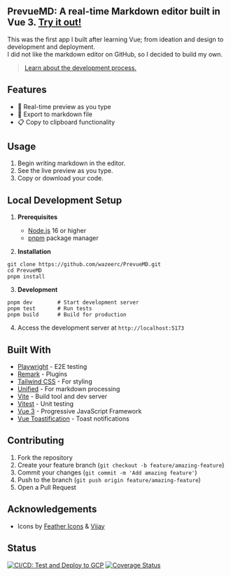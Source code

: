 ## PrevueMD: A real-time Markdown editor built in Vue 3. [Try it out!](https://bit.ly/prevuemd)

This was the first app I built after learning Vue; from ideation and design to development and deployment. <br>
I did not like the markdown editor on GitHub, so I decided to build my own.

> [Learn about the development process.](https://wazeerc.github.io/blog/learning-vue/)

## Features

- 🚀 Real-time preview as you type
- 💾 Export to markdown file
- 📋 Copy to clipboard functionality

## Usage

1. Begin writing markdown in the editor.
2. See the live preview as you type.
3. Copy or download your code.

## Local Development Setup

1. **Prerequisites**
   - [Node.js](https://nodejs.org/en/download) 16 or higher
   - [pnpm](https://pnpm.io/installation) package manager

2. **Installation**
```
git clone https://github.com/wazeerc/PrevueMD.git
cd PrevueMD
pnpm install
```

3. **Development**
```
pnpm dev        # Start development server
pnpm test       # Run tests
pnpm build      # Build for production
```

4. Access the development server at `http://localhost:5173`

## Built With

- [Playwright](https://playwright.dev/) - E2E testing
- [Remark](https://remark.js.org/) - Plugins
- [Tailwind CSS](https://tailwindcss.com/) - For styling
- [Unified](https://unifiedjs.com/) - For markdown processing
- [Vite](https://vitejs.dev/) - Build tool and dev server
- [Vitest](https://vitest.dev/) - Unit testing
- [Vue 3](https://vuejs.org/) - Progressive JavaScript Framework
- [Vue Toastification](https://github.com/Maronato/vue-toastification) - Toast notifications

## Contributing

1. Fork the repository
2. Create your feature branch (`git checkout -b feature/amazing-feature`)
3. Commit your changes (`git commit -m 'Add amazing feature'`)
4. Push to the branch (`git push origin feature/amazing-feature`)
5. Open a Pull Request

## Acknowledgements

- Icons by [Feather Icons](https://feathericons.com/) & [Vijay](https://3dicons.co/)

## Status

[![CI/CD: Test and Deploy to GCP](https://github.com/wazeerc/PrevueMD/actions/workflows/ci-cd.yml/badge.svg)](https://github.com/wazeerc/PrevueMD/actions/workflows/ci-cd.yml)
[![Coverage Status](https://coveralls.io/repos/github/wazeerc/PrevueMD/badge.svg?branch=main)](https://coveralls.io/github/wazeerc/PrevueMD?branch=main)

